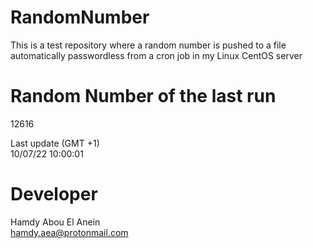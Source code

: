 # RandomNumber    
This is a test repository where a random number is pushed to a file automatically passwordless from a cron job in my Linux CentOS server    
# Random Number of the last run   
12616
      
Last update (GMT +1)    
10/07/22 10:00:01
# Developer    
Hamdy Abou El Anein   
hamdy.aea@protonmail.com
